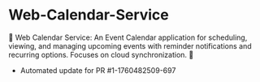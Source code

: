 # Web-Calendar-Service
📅 Web Calendar Service: An Event Calendar application for scheduling, viewing, and managing upcoming events with reminder notifications and recurring options. Focuses on cloud synchronization. 📅


- Automated update for PR #1-1760482509-697